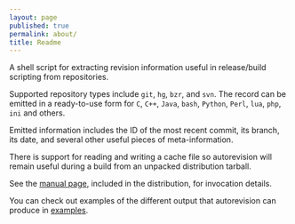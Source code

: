 ```yaml
---
layout: page
published: true
permalink: about/
title: Readme
---
```


A shell script for extracting revision information useful in release/build scripting from repositories.

Supported repository types include `git`, `hg`, `bzr`, and `svn`. The record can be emitted in a ready-to-use form for `C`, `C++`, `Java`, `bash`, `Python`, `Perl`, `lua`, `php`, `ini` and others.

Emitted information includes the ID of the most recent commit, its branch, its date, and several other useful pieces of meta-information.

There is support for reading and writing a cache file so autorevision will remain useful during a build from an unpacked distribution tarball.

See the [manual page](https://github.com/Autorevision/autorevision/blob/master/autorevision.asciidoc), included in the distribution, for invocation details.

You can check out examples of the different output that autorevision can produce in [examples](https://github.com/Autorevision/autorevision/tree/master/examples).
